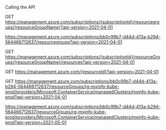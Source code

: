 
Calling the API

GET https://management.azure.com/subscriptions/{subscriptionId}/resourcegroups/{resourceGroupName}?api-version=2021-04-01


https://management.azure.com/subscriptions/bb0c99b7-d44d-413a-b294-564466712637/resourcegroups?api-version=2021-04-01


GET https://management.azure.com/subscriptions/{subscriptionId}/resourceGroups/{resourceGroupName}/resources?api-version=2021-04-01

GET https://management.azure.com/{resourceId}?api-version=2021-04-01


GET https://management.azure.com/subscriptions/bb0c99b7-d44d-413a-b294-564466712637/resourceGroups/rg-mxinfo-kube-prod/providers/Microsoft.ContainerService/managedClusters/mxinfo-kube-prod?api-version=2021-04-01


https://management.azure.com/subscriptions/bb0c99b7-d44d-413a-b294-564466712637/resourceGroups/rg-mxinfo-kube-prod/providers/Microsoft.ContainerService/managedClusters/mxinfo-kube-prod?api-version=2021-05-01